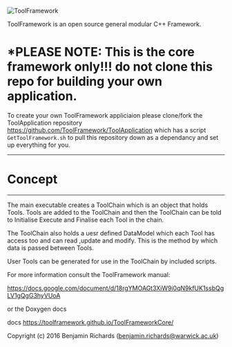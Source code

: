 ![ToolFramework](https://user-images.githubusercontent.com/14093889/147487041-eff81a5d-45e4-4f3c-9cde-8066b9726659.png)

ToolFramework is an open source general modular C++ Framework.


# *PLEASE NOTE: This is the core framework only!!! do not clone this repo for building your own application.
To create your own ToolFramework appliciaion please clone/fork the ToolApplication repository https://github.com/ToolFramework/ToolApplication which has a script ```GetToolFramework.sh``` to pull this repository down as a dependancy and set up everything for you.

****************************
# Concept
****************************

The main executable creates a ToolChain which is an object that holds Tools. Tools are added to the ToolChain and then the ToolChain can be told to Initialise Execute and Finalise each Tool in the chain.

The ToolChain also holds a uesr defined DataModel which each Tool has access too and can read ,update and modify. This is the method by which data is passed between Tools.

User Tools can be generated for use in the ToolChain by included scripts.

For more information consult the ToolFramework manual:

https://docs.google.com/document/d/18rgYMOAGt3XiW9i0qN9kfUK1ssbQgLV1gQgG3hyVUoA

or the Doxygen docs

docs https://toolframework.github.io/ToolFrameworkCore/


Copyright (c) 2016 Benjamin Richards (benjamin.richards@warwick.ac.uk)
